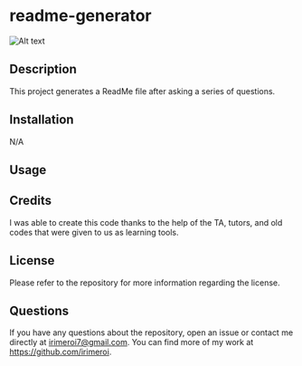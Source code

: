 # readme-generator
![Alt text](/assets)

## Description
This project generates a ReadMe file after asking a series of questions.

## Installation
N/A

## Usage


## Credits
I was able to create this code thanks to the help of the TA, tutors, and old codes that were given to us as learning tools.

## License
Please refer to the repository for more information regarding the license.

## Questions
If you have any questions about the repository, open an issue or contact me directly at irimeroi7@gmail.com. You can find more of my work at https://github.com/irimeroi.

